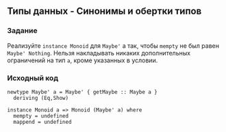 ## Типы данных - Синонимы и обертки типов

### Задание

Реализуйте `instance Monoid` для `Maybe'` a так, чтобы `mempty` не был равен `Maybe' Nothing`. Нельзя накладывать никаких дополнительных ограничений на тип `a`, кроме указанных в условии.

### Исходный код

```
newtype Maybe' a = Maybe' { getMaybe :: Maybe a }
  deriving (Eq,Show)

instance Monoid a => Monoid (Maybe' a) where
  mempty = undefined
  mappend = undefined
```
